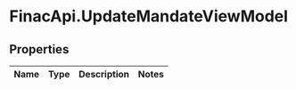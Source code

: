 # FinacApi.UpdateMandateViewModel

## Properties
Name | Type | Description | Notes
------------ | ------------- | ------------- | -------------
